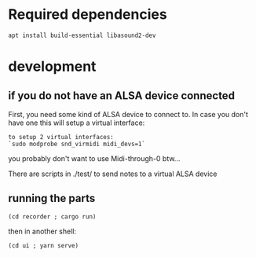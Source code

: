# Required dependencies


```
apt install build-essential libasound2-dev
```

# development

## if you do not have an ALSA device connected

First, you need some kind of ALSA device to connect to.  In case you don't have one
this will setup a virtual interface:

```
to setup 2 virtual interfaces:
`sudo modprobe snd_virmidi midi_devs=1`
```

you probably don't want to use Midi-through-0 btw...

There are scripts in ./test/ to send notes to a virtual ALSA device

## running the parts

```
(cd recorder ; cargo run)
```

then in another shell:

```
(cd ui ; yarn serve)
```
